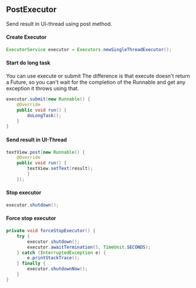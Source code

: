 ## PostExecutor

Send result in UI-thread using post method.

#### Create Executor
```java
ExecutorService executor = Executors.newSingleThreadExecutor();
```

#### Start do long task
You can use execute or submit
The difference is that execute doesn't return a Future, so you can't wait for the completion of the Runnable and get any exception it throws using that.
```java
executor.submit(new Runnable() {
    @Override
    public void run() {
		doLongTask();
	}
}
```

#### Send result in UI-Thread
```java
textView.post(new Runnable() {
    @Override
    public void run() {
        textView.setText(result);
        }
    });
```

#### Stop executor
```java
executor.shutdown();
```

#### Force stop executor
```java
private void forceStopExecutor() {
    try {
        executor.shutdown();
        executor.awaitTermination(5, TimeUnit.SECONDS);
    } catch (InterruptedException e) {
        e.printStackTrace();
    } finally {
        executor.shutdownNow();
    }
}
```